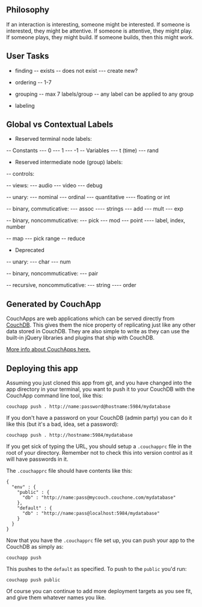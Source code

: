 ## Philosophy
If an interaction is interesting, someone might be interested.
If someone is interested, they might be attentive.
If someone is attentive, they might play.
If someone plays, they might build.
If someone builds, then this might work.

## User Tasks
- finding
    -- exists
    -- does not exist
        --- create new?

- ordering
-- 1-7

- grouping
-- max 7 labels/group
-- any label can be applied to any group

- labeling

## Global vs Contextual Labels

- Reserved terminal node labels:

-- Constants
--- 0
--- 1
--- -1
-- Variables
--- t (time)
--- rand

- Reserved intermediate node (group) labels:

-- controls:

-- views:
--- audio
--- video
--- debug

-- unary:
--- nominal
--- ordinal
--- quantitative
---- floating or int

-- binary, commuticative:
--- assoc
---- strings
--- add
--- mult
--- exp

-- binary, noncommuticative:
--- pick
--- mod
--- point
---- label, index, number

-- map
--- pick range
-- reduce

- Deprecated

-- unary:
--- char
--- num

-- binary, noncommuticative:
--- pair

-- recursive, noncommuticative:
--- string
---- order

## Generated by CouchApp

CouchApps are web applications which can be served directly from [CouchDB](http://couchdb.apache.org). This gives them the nice property of replicating just like any other data stored in CouchDB. They are also simple to write as they can use the built-in jQuery libraries and plugins that ship with CouchDB.

[More info about CouchApps here.](http://couchapp.org)

## Deploying this app

Assuming you just cloned this app from git, and you have changed into the app directory in your terminal, you want to push it to your CouchDB with the CouchApp command line tool, like this:

    couchapp push . http://name:password@hostname:5984/mydatabase

If you don't have a password on your CouchDB (admin party) you can do it like this (but it's a bad, idea, set a password):

    couchapp push . http://hostname:5984/mydatabase

If you get sick of typing the URL, you should setup a `.couchapprc` file in the root of your directory. Remember not to check this into version control as it will have passwords in it.

The `.couchapprc` file should have contents like this:

    {
      "env" : {
        "public" : {
          "db" : "http://name:pass@mycouch.couchone.com/mydatabase"
        },
        "default" : {
          "db" : "http://name:pass@localhost:5984/mydatabase"
        }
      }
    }

Now that you have the `.couchapprc` file set up, you can push your app to the CouchDB as simply as:

    couchapp push

This pushes to the `default` as specified. To push to the `public` you'd run:

    couchapp push public

Of course you can continue to add more deployment targets as you see fit, and give them whatever names you like.
